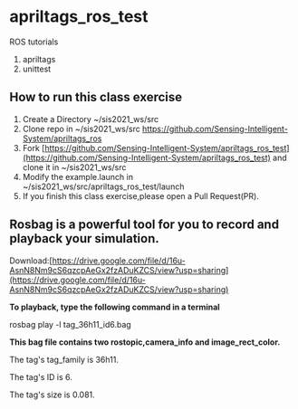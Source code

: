 # apriltags_ros_test
ROS tutorials

1. apriltags
2. unittest

## How to run this class exercise

1. Create a Directory ~/sis2021_ws/src
2. Clone repo in ~/sis2021_ws/src https://github.com/Sensing-Intelligent-System/apriltags_ros
3. Fork [https://github.com/Sensing-Intelligent-System/apriltags_ros_test](https://github.com/Sensing-Intelligent-System/apriltags_ros_test) and clone it in ~/sis2021_ws/src
4. Modify the example.launch in ~/sis2021_ws/src/apriltags_ros_test/launch
5. If you finish this class exercise,please open a Pull Request(PR).

## Rosbag is a powerful tool for you to record and playback your simulation.

Download:[https://drive.google.com/file/d/16u-AsnN8Nm9cS6qzcpAeGx2fzADuKZCS/view?usp=sharing](https://drive.google.com/file/d/16u-AsnN8Nm9cS6qzcpAeGx2fzADuKZCS/view?usp=sharing)

**To playback, type the following command in a terminal**

rosbag play -l tag_36h11_id6.bag

**This bag file contains two rostopic,camera_info and image_rect_color.**

The tag's tag_family is 36h11.

The tag's ID is 6.

The tag's size is 0.081.

